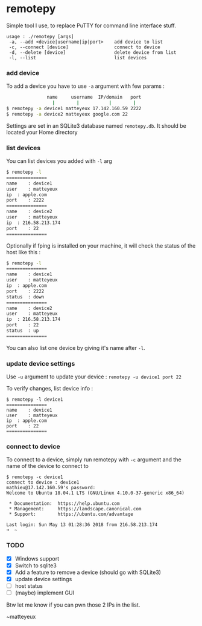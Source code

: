 # remotepy

Simple tool I use, to replace PuTTY for command line interface stuff.
```
usage : ./remotepy [args]
 -a, --add <device|username|ip|port>    add device to list
 -c, --connect [device]                 connect to device
 -d, --delete [device]                  delete device from list
 -l, --list                             list devices
```

### add device
To add a device you have to use `-a` argument with few params :
```bash
               name     username  IP/domain   port
                 |        |           |        |
$ remotepy -a device1 matteyeux 17.142.160.59 2222
$ remotepy -a device2 matteyeux google.com 22
```
Settings are set in an SQLite3 database named `remotepy.db`. It should be located your Home directory

### list devices
You can list devices you added with `-l` arg
```bash
$ remotepy -l
===============
name	: device1
user	: matteyeux
ip	: apple.com
port	: 2222
===============
name	: device2
user	: matteyeux
ip	: 216.58.213.174
port	: 22
===============
```

Optionally if fping is installed on your machine, it will check the status of the host like this : 
```bash
$ remotepy -l
===============
name	: device1
user	: matteyeux
ip	: apple.com
port	: 2222
status  : down
===============
name	: device2
user	: matteyeux
ip	: 216.58.213.174
port	: 22
status  : up
===============
```
You can also list one device by giving it's name after `-l`. <br>

### update device settings

Use `-u` argument to update your device : `remotepy -u device1 port 22` 

To verify changes, list device info :

```
$ remotepy -l device1
===============
name	: device1
user	: matteyeux
ip	: apple.com
port	: 22
===============
```

### connect to device
To connect to a device, simply run remotepy with `-c` argument and the name of the device to connect to

```
$ remotepy -c device1
connect to device : device1
mathieu@17.142.160.59's password: 
Welcome to Ubuntu 18.04.1 LTS (GNU/Linux 4.10.0-37-generic x86_64)

 * Documentation:  https://help.ubuntu.com
 * Management:     https://landscape.canonical.com
 * Support:        https://ubuntu.com/advantage

Last login: Sun May 13 01:28:36 2018 from 216.58.213.174
➜  ~ 
```

### TODO
- [X] Windows support
- [X] Switch to sqlite3
- [X] Add a feature to remove a device (should go with SQLite3)
- [X] update device settings
- [ ] host status
- [ ] (maybe) implement GUI

Btw let me know if you can pwn those 2 IPs in the list.

~matteyeux
